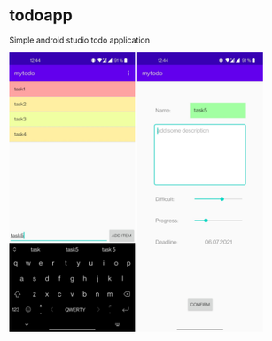 # todoapp
Simple android studio todo application

<img src="https://github.com/MassterMax/todoapp/blob/main/1.jpg?raw=true" width="45%"></img> <img src="https://github.com/MassterMax/todoapp/blob/main/2.jpg?raw=true" width="45%"></img> 
